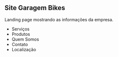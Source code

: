 ## Site Garagem Bikes

Landing page mostrando as informações da empresa.

- Serviços
- Produtos
- Quem Somos
- Contato 
- Localização